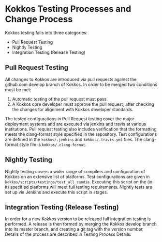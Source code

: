 # Kokkos Testing Processes and Change Process

Kokkos testing falls into three categories:

 - Pull Request Testing
 - Nightly Testing
 - Integration Testing (Release Testing)
 
## Pull Request Testing

All changes to Kokkos are introduced via pull requests against the github.com develop branch of Kokkos. 
In order to be merged two conditions must be met:

1) Automatic testing of the pull request must pass.
2) A Kokkos core developer must approve the pull request, after checking the changes for alignment with Kokkos developer standards. 

The tested configurations in Pull Request testing cover the major deployment systems
and are executed via jenkins and travis at various institutions. 
Pull request testing also includes verification that the formatting meets 
the clang-format style specified in the repository. 
Test configurations are defined in the `kokkos/.jenkins` and `kokkos/.travis.yml` files.
The clang-format style file is `kokkos/.clang-format`.

## Nightly Testing

Nightly testing covers a wider range of compilers and configuration of Kokkos 
on an extensive list of platforms. 
Test configurations are given in `kokkos/scripts/testings/test_all_sandia`. 
Executing this script on the (in it) specified platforms will meet full testing requirements.
Nightly tests are set up via Jenkins and execute this script in stages. 

## Integration Testing (Release Testing)

In order for a new Kokkos version to be released full integration testing is performed.
A release is then formed by merging the Kokkos develop branch into its master branch, 
and creating a git tag with the version number. 
Details of the process are described in Testing Process Details. 
